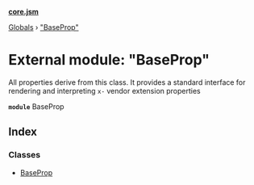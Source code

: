 **[core.jsm](../README.md)**

[Globals](../globals.md) › [&quot;BaseProp&quot;](_baseprop_.md)

# External module: "BaseProp"

All properties derive from this class. It provides a standard interface for rendering and interpreting `x-` vendor extension properties

**`module`** BaseProp

## Index

### Classes

* [BaseProp](../classes/_baseprop_.baseprop.md)